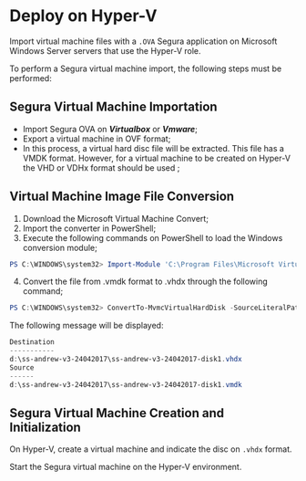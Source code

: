# Deploy on Hyper-V

Import virtual machine files with a `.OVA` Segura application on Microsoft Windows Server servers that use the Hyper-V role.

To perform a Segura virtual machine import, the following steps must be performed:

## **Segura Virtual Machine Importation**

* Import Segura OVA on ***Virtualbox*** or ***Vmware***;  
* Export a virtual machine in OVF format;  
* In this process, a virtual hard disc file will be extracted. This file has a VMDK format. However, for a virtual machine to be created on Hyper-V the VHD or VDHx format should be used ;

## **Virtual Machine Image File Conversion**

1. Download the Microsoft Virtual Machine Convert;  
2. Import the converter in PowerShell;  
3. Execute the following commands on PowerShell to load the Windows conversion module;

```PowerShell
PS C:\WINDOWS\system32> Import-Module 'C:\Program Files\Microsoft Virtual Machine Converter\MvmcCmdlet.psd1'
```

4. Convert the file from .vmdk format to .vhdx through the following command;

```PowerShell
PS C:\WINDOWS\system32> ConvertTo-MvmcVirtualHardDisk -SourceLiteralPath d:\ss-andrew-v3-24042017\ss-andrew-v3-24042017-disk1.vmdk -VhdType DynamicHardDisk -VhdFormat vhdx -destination d:\ss-andrew-v3-24042017
```

The following message will be displayed:

```PowerShell
Destination
-----------
d:\ss-andrew-v3-24042017\ss-andrew-v3-24042017-disk1.vhdx
Source
------
d:\ss-andrew-v3-24042017\ss-andrew-v3-24042017-disk1.vmdk
```

## **Segura Virtual Machine Creation and Initialization**

On Hyper-V, create a virtual machine and indicate the disc on `.vhdx` format.

Start the Segura virtual machine on the Hyper-V environment.

